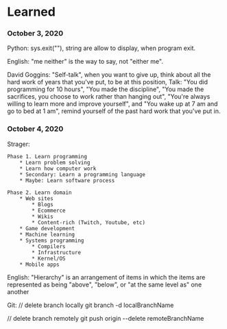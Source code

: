 # Learned

### October 3, 2020
Python: sys.exit(""), string are allow to display, when
program exit.

English: "me neither" is the way to say, not "either me".

David Goggins: "Self-talk", when you want to give up, think
about all the hard work of years that you've put, to be at this
position, Talk: "You did programming for 10 hours", "You
made the discipline", "You made the sacrifices, you choose
to work rather than hanging out", "You're always willing to
learn more and improve yourself", and "You wake up at 7 am and
go to bed at 1 am", remind yourself of the past hard work
that you've put in.

### October 4, 2020
Strager:

    Phase 1. Learn programming
        * Learn problem solving
        * Learn how computer work
        * Secondary: Learn a programming language
        * Maybe: Learn software process

    Phase 2. Learn domain
        * Web sites
            * Blogs
            * Ecommerce
            * Wikis
            * Content-rich (Twitch, Youtube, etc)
        * Game development
        * Machine learning
        * Systems programming
            * Compilers
            * Infrastructure
            * Kernel/OS
        * Mobile apps

English: "Hierarchy" is an arrangement of items in which the
items are represented as being "above", "below", or 
"at the same level as" one another

Git:
// delete branch locally
git branch -d localBranchName

// delete branch remotely
git push origin --delete remoteBranchName

